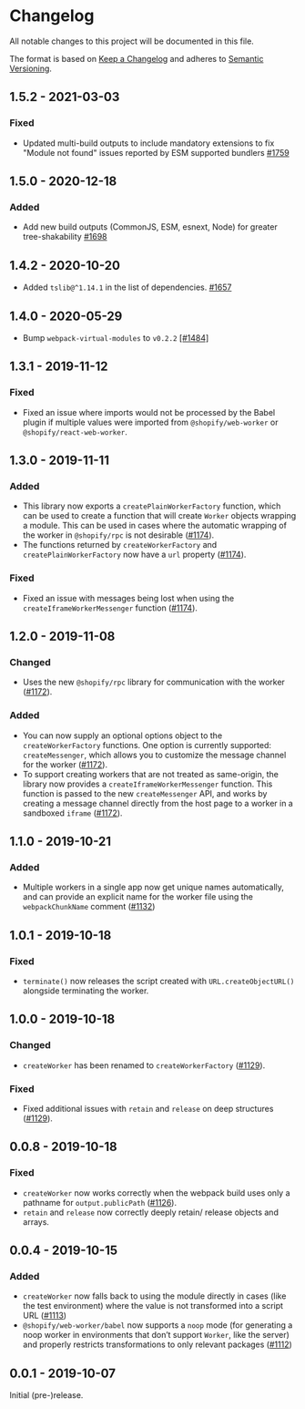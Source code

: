 # Changelog

All notable changes to this project will be documented in this file.

The format is based on [Keep a Changelog](http://keepachangelog.com/en/1.0.0/)
and adheres to [Semantic Versioning](http://semver.org/spec/v2.0.0.html).

## 1.5.2 - 2021-03-03

### Fixed

- Updated multi-build outputs to include mandatory extensions to fix "Module not found" issues reported by ESM supported bundlers [#1759](https://github.com/Shopify/quilt/pull/1759)

## 1.5.0 - 2020-12-18

### Added

- Add new build outputs (CommonJS, ESM, esnext, Node) for greater tree-shakability [#1698](https://github.com/Shopify/quilt/pull/1698)

## 1.4.2 - 2020-10-20

- Added `tslib@^1.14.1` in the list of dependencies. [#1657](https://github.com/Shopify/quilt/pull/1657)

## 1.4.0 - 2020-05-29

- Bump `webpack-virtual-modules` to `v0.2.2` [[#1484]](https://github.com/Shopify/quilt/pull/1484)

## 1.3.1 - 2019-11-12

### Fixed

- Fixed an issue where imports would not be processed by the Babel plugin if multiple values were imported from `@shopify/web-worker` or `@shopify/react-web-worker`.

## 1.3.0 - 2019-11-11

### Added

- This library now exports a `createPlainWorkerFactory` function, which can be used to create a function that will create `Worker` objects wrapping a module. This can be used in cases where the automatic wrapping of the worker in `@shopify/rpc` is not desirable ([#1174](https://github.com/Shopify/quilt/pull/1174)).
- The functions returned by `createWorkerFactory` and `createPlainWorkerFactory` now have a `url` property ([#1174](https://github.com/Shopify/quilt/pull/1174)).

### Fixed

- Fixed an issue with messages being lost when using the `createIframeWorkerMessenger` function ([#1174](https://github.com/Shopify/quilt/pull/1174)).

## 1.2.0 - 2019-11-08

### Changed

- Uses the new `@shopify/rpc` library for communication with the worker ([#1172](https://github.com/Shopify/quilt/pull/1172)).

### Added

- You can now supply an optional options object to the `createWorkerFactory` functions. One option is currently supported: `createMessenger`, which allows you to customize the message channel for the worker ([#1172](https://github.com/Shopify/quilt/pull/1172)).
- To support creating workers that are not treated as same-origin, the library now provides a `createIframeWorkerMessenger` function. This function is passed to the new `createMessenger` API, and works by creating a message channel directly from the host page to a worker in a sandboxed `iframe` ([#1172](https://github.com/Shopify/quilt/pull/1172)).

## 1.1.0 - 2019-10-21

### Added

- Multiple workers in a single app now get unique names automatically, and can provide an explicit name for the worker file using the `webpackChunkName` comment ([#1132](https://github.com/Shopify/quilt/pull/1132))

## 1.0.1 - 2019-10-18

### Fixed

- `terminate()` now releases the script created with `URL.createObjectURL()` alongside terminating the worker.

## 1.0.0 - 2019-10-18

### Changed

- `createWorker` has been renamed to `createWorkerFactory` ([#1129](https://github.com/Shopify/quilt/pull/1129)).

### Fixed

- Fixed additional issues with `retain` and `release` on deep structures ([#1129](https://github.com/Shopify/quilt/pull/1129)).

## 0.0.8 - 2019-10-18

### Fixed

- `createWorker` now works correctly when the webpack build uses only a pathname for `output.publicPath` ([#1126](https://github.com/Shopify/quilt/pull/1126)).
- `retain` and `release` now correctly deeply retain/ release objects and arrays.

## 0.0.4 - 2019-10-15

### Added

- `createWorker` now falls back to using the module directly in cases (like the test environment) where the value is not transformed into a script URL ([#1113](https://github.com/Shopify/quilt/pull/1113))
- `@shopify/web-worker/babel` now supports a `noop` mode (for generating a noop worker in environments that don’t support `Worker`, like the server) and properly restricts transformations to only relevant packages ([#1112](https://github.com/Shopify/quilt/pull/1112))

## 0.0.1 - 2019-10-07

Initial (pre-)release.
